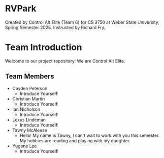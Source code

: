 # RVPark
Created by Control Alt Elite (Team 6) for CS 3750 at Weber State University, Spring Semester 2025. Instructed by Richard Fry.

# Team Introduction

Welcome to our project repository! We are Control Alt Elite.

## Team Members

- Cayden Peterson
  - Introduce Yourself!
- Christian Martin
  - Introduce Yourself!
- Ian Nicholson
  - Introduce Yourself!
- Lexus Lindeman
  - Introduce Yourself!
- Tawny McAleese
   - Hello! My name is Tawny, I can't wait to work with you this semester. My hobbies are reading and playing with my daughter. 
- Yugene Lee
  - Introduce Yourself!
